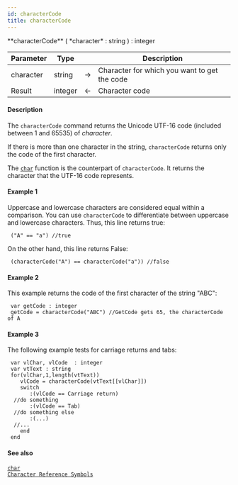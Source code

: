 ```yaml
---
id: characterCode
title: characterCode
---
```



<!-- REF #_command_.characterCode.Syntax -->**characterCode** ( *character* : string ) : integer<!-- END REF -->


<!-- REF #_command_.characterCode.Params -->
|Parameter|Type||Description|
|---------|--- |:---:|------|
|character|string|->|Character for which you want to get the code|
|Result|integer|<-|Character code|<!-- END REF -->

#### Description

The `characterCode` command <!-- REF #_command_.characterCode.Summary -->returns the Unicode UTF-16 code (included between 1 and 65535) of *character*<!-- END REF -->.

If there is more than one character in the string, `characterCode` returns only the code of the first character.

The [`char`](char.md) function is the counterpart of `characterCode`. It returns the character that the UTF-16 code represents.


#### Example 1

Uppercase and lowercase characters are considered equal within a comparison. You can use `characterCode` to differentiate between uppercase and lowercase characters. Thus, this line returns true:

```qs
 ("A" == "a") //true

```

On the other hand, this line returns False:

```qs
 (characterCode("A") == characterCode("a")) //false

```

#### Example 2

This example returns the code of the first character of the string "ABC":

```qs
 var getCode : integer
 getCode = characterCode("ABC") //GetCode gets 65, the characterCode of A

```

#### Example 3

The following example tests for carriage returns and tabs:

```qs
 var vlChar, vlCode  : integer
 var vtText : string
 for(vlChar,1,length(vtText))
    vlCode = characterCode(vtText[[vlChar]])
    switch
       :(vlCode == Carriage return)
  //do something
       :(vlCode == Tab)
  //do something else
       :(...)
  //...
    end
 end

```

#### See also

[`char`](char.md)<br/>
[`Character Reference Symbols`](../basics/lang-text.md#character-reference-symbols)
